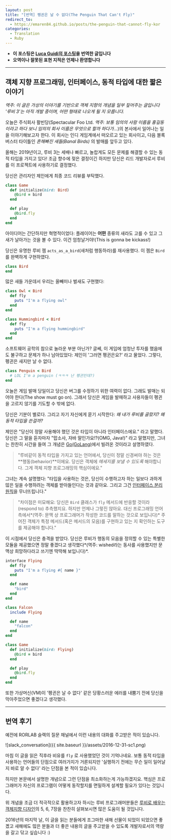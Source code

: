 ```yaml
---
layout: post
title: "[번역] 펭귄은 날 수 없다(The Penguin That Can't Fly)"
redirect_to:
  - https://emaren84.github.io/posts/the-penguin-that-cannot-fly-kor
categories:
  - Translation
  - Ruby
---
```


- **이 포스팅은 [Luca Guidi의 포스팅](https://lucaguidi.com/2016/06/07/the-penguin-that-cannot-fly.html)을 번역한 글입니다**
- **오역이나 잘못된 표현 지적은 언제나 환영합니다**

---

## 객체 지향 프로그래밍, 인터페이스, 동적 타입에 대한 짧은 이야기

*역주: 이 글은 가상의 이야기를 기반으로 객체 지향의 개념을 일부 짚어주는 글입니다 '루비 3'는 아직 개발 중이며, 어떤 형태로 나오게 될 지 모릅니다.*

오늘은 주식회사 활빈당(Spectacular Foo Ltd. *역주: 보통 임의의 사람 이름을 홍길동이라고 하다 보니 임의의 회사 이름은 무엇으로 할까 하다가...*)의 본사에서 일어나는 일을 이야기해보고자 한다. 이 회사는 인디 게임계에서 떠오르고 있는 회사이고, 다음 블록버스터 타이틀인 *흔해빠진 새들(Banal Birds)* 의 발매를 앞두고 있다.

올해는 2019년이고, 루비 3는 세배나 빠르고, 놀랍게도 모든 문제를 해결할 수 있는 동적 타입을 가지고 있다! 조금 향수에 젖은 결정이긴 하지만 당신은 리드 개발자로서 루비를 이 프로젝트에 사용하기로 결정했다.

당신은 관리자인 제인에게 최종 코드 리뷰를 부탁했다.

```ruby
class Game
  def initialize(bird: Bird)
    @bird = bird
  end

  def play
    @bird.fly
  end
end
```

아이디어는 간단하지만 혁명적이었다: 플레이어는 **어떤** 종류의 새라도 고를 수 있고 그 새가 날아가는 것을 볼 수 있다. 이건 엄청날거야!(This is gonna be kickass!)

당신은 유명한 루비 젬 `acts_as_a_bird`(새처럼 행동하라)를 재사용했다. 이 젬은 `Bird` 를 완벽하게 구현하였다.

```ruby
class Bird
end
```

많은 새들 가운데서 우리는 올빼미나 벌새도 구현했다:

```ruby
class Owl < Bird
  def fly
    puts "I'm a flying owl"
  end
end

class Hummingbird < Bird
  def fly
    puts "I'm a flying hummingbird"
  end
end
```

소프트웨어 공학의 참으로 놀라운 부분 아닌가? 글쎄, 이 게임에 엄청난 투자를 했음에도 불구하고 문제가 하나 남아있었다: 제인이 '그러면 펭귄은요?' 라고 물었다. 그렇다, 펭귄은 새지만 날 수 없다.

```ruby
class Penguin < Bird
  # LOL I'm a penguin (ㅋㅋㅋ 난 펭귄인데?)
end
```

오늘은 게임 발매 당일이고 당신은 버그를 수정하기 위한 여력이 없다. 그래도 발매는 되어야 한다(The show must go on). 그래서 당신은 게임을 발매하고 사용자들이 펭귄을 고르지 않기를 기도할 수 밖에 없다.

당신은 기분이 별로다. 그리고 자기 자신에게 묻기 시작한다: *왜 내가 루비를 골랐지? 왜 동적 타입을 쓴걸까?*

제인은 "당신이 정말 사용해야 했던 것은 타입이 아니라 인터페이스에요." 라고 말했다. 당신은 그 말을 듣자마자 "맙소사, 자바 말인가요!?(OMG, Java!)"  라고 말했지만, 그녀는 찬찬히 시간을 들여 그 개념은 [Go(GoLang)](http://golangtutorials.blogspot.kr/2011/06/interfaces-in-go.html)에서 빌려온 것이라고 설명하였다.

> "루비같이 동적 타입을 가지고 있는 언어에서, 당신이 정말 신경써야 하는 것은 **행동(behavior)**이에요. 당신은 객체에 *메세지를 보낼 수 있도록* 해야합니다. 그게 객체 지향 프로그래밍의 핵심이에요."

그녀는 계속 설명했다: "타입을 사용하는 것은, 당신이 수행하고자 하는 일보다 과하게 많은 일을 수행하려는 객체를 받아들인다는 것과 같아요. 그리고 그건 [인터페이스 분리 원칙](https://ko.wikipedia.org/wiki/%EC%9D%B8%ED%84%B0%ED%8E%98%EC%9D%B4%EC%8A%A4_%EB%B6%84%EB%A6%AC_%EC%9B%90%EC%B9%99)을 무너뜨립니다."

> "차이점은 미묘해요: 당신은 `Bird` 클래스가 `fly` 메서드에 반응할 것이라(respond to) 추측했지요. 하지만 언제나 그렇진 않아요. 대신 프로그래밍 언어 측에서*(역주: 문맥 상 프로그래머가 작성한 코드를 말하는 것으로 보입니다)* 주어진 객체가 특정 메서드(혹은 메서드의 모음)를 구현하고 있는 지 확인하는 도구를 제공해야 합니다."

이 시점에서 당신은 충격을 받았다. 당신은 루비가 행동의 모음을 정의할 수 있는 특별한 모듈을 제공했으면 정말 좋겠다고 생각했다*(역주: wished라는 동사를 사용했지만 문맥상 희망하다라고 쓰기엔 딱딱해 보입니다)*.

```ruby
interface Flying
  def fly
    puts "I'm a flying #{ name }"
  end

  def name
    "bird"
  end
end

class Falcon
  include Flying

  def name
    "falcon"
  end
end

class Game
  def initialize(bird: Flying)
    @bird = bird
  end

  def play
    @bird.fly
  end
end
```

또한 가상머신(VM)이 '펭귄은 날 수 없다' 같은 당황스러운 에러를 내뿜기 전에 당신을 막아주었으면 좋겠다고 생각했다. 

---

## 번역 후기

예전에 RORLAB 슬랙의 질문 채널에서 이런 내용의 대화를 주고받은 적이 있습니다.

![slack_conversation]({{ site.baseurl }}/assets/2016-12-31-sc1.png)

마침 이 글을 읽은 직후라 비유를 `fly` 로 사용했었던 것이 기억나네요. 보통 동적 타입을 사용하는 언어들의 단점으로 여러가지가 거론되지만 '실행하기 전에는 무슨 일이 일어날 지 바로 알 수 없다' 라는 단점을 본 적이 있습니다.

하지만 본문에서 설명한 개념으로 그런 단점을 최소화하는게 가능하겠지요. 핵심은 프로그래머가 자신의 프로그램이 어떻게 동작할지를 면밀하게 설계할 필요가 있다는 것입니다.

위 개념을 조금 더 적극적으로 활용하고자 하시는 루비 프로그래머분들은 [루비로 배우는 객체지향 디자인](http://www.aladin.co.kr/shop/wproduct.aspx?ItemId=49317754)의 5, 6, 7장을 찬찬히 살펴보시면 많은 도움이 될 것입니다.

2016년의 마지막 날, 이 글을 읽는 분들에게 조그마한 새해 선물이 되었이 되었으면 좋곘고 새해에도 많은 분들과 더 좋은 내용의 글을 주고받을 수 있도록 개발자로서의 역량을 갈고 닦고 싶습니다 :)